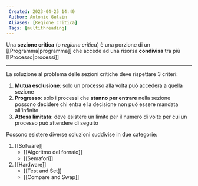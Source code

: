 ```yaml
---
 Created: 2023-04-25 14:40
 Author: Antonio Gelain
 Aliases: [Regione critica]
 Tags: [multithreading]
---
```


Una **sezione critica** (o *regione critica*) è una porzione di un [[Programma|programma]] che accede ad una risorsa **condivisa** tra più [[Processo|processi]]

---

La soluzione al problema delle sezioni critiche deve rispettare 3 criteri:
1. **Mutua esclusione**: solo un processo alla volta può accedera a quella sezione
2. **Progresso**: solo i processi che **stanno per entrare** nella sezione possono decidere chi entra e la decisione non può essere mandata all'infinito
3. **Attesa limitata**: deve esistere un limite per il numero di volte per cui un processo può attendere di seguito

Possono esistere diverse soluzioni suddivise in due categorie:
1. [[Sofware]]
	- [[Algoritmo del fornaio]]
	 - [[Semafori]]
2. [[Hardware]]
	- [[Test and Set]]
	- [[Compare and Swap]]